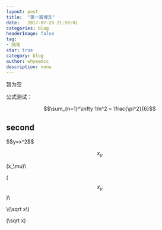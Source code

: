 ```yaml
---
layout: post
title:  "第一篇博文"
date:   2017-07-29 21:50:01
categories: blog
headerImage: false
tag:
- 随笔
star: true
category: blog
author: whyeemcc
description: none
---
```

暂为空

公式测试：

$$\sum_{n=1}^\infty 1/n^2 = \frac{\pi^2}{6}$$


## second

<div class="Math">
  $$y=x^2$$
</div>


$$x_\mu$$

\(x_\mu)\


\($$x_\mu$$)\

\\(\sqrt x\\)

\(\sqrt x\)